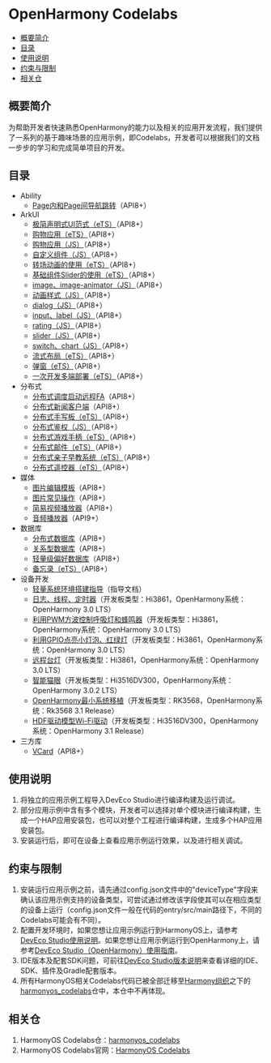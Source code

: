 # OpenHarmony Codelabs<a name="ZH-CN_TOPIC_0000001228194435"></a>

-   [概要简介](#section117915431558)
-   [目录](#sectionMenu)
-   [使用说明](#section1954919258619)
-   [约束与限制](#section682025019613)
-   [相关仓](#section01752910717)

## 概要简介<a name="section117915431558"></a>

为帮助开发者快速熟悉OpenHarmony的能力以及相关的应用开发流程，我们提供了一系列的基于趣味场景的应用示例，即Codelabs，开发者可以根据我们的文档一步步的学习和完成简单项目的开发。

## 目录<a name="sectionMenu"></a>

- Ability
  - [Page内和Page间导航跳转](https://gitee.com/openharmony/codelabs/tree/master/Ability/PageAbility)（API8+）
- ArkUI
  - [极简声明式UI范式（eTS）](https://gitee.com/openharmony/codelabs/tree/master/ETSUI/SimpleGalleryEts)（API8+）
  - [购物应用（eTS）](https://gitee.com/openharmony/codelabs/tree/master/ETSUI/ShoppingEts)（API8+）
  - [购物应用（JS）](https://gitee.com/openharmony/codelabs/tree/master/JSUI/ShoppingOpenHarmony)（API8+）
  - [自定义组件（JS）](https://gitee.com/openharmony/codelabs/tree/master/JSUI/JSCanvasComponet)（API8+）
  - [转场动画的使用（eTS）](https://gitee.com/openharmony/codelabs/tree/master/ETSUI/TransitionAnimtaionEts)（API8+）
  - [基础组件Slider的使用（eTS）](https://gitee.com/openharmony/codelabs/tree/master/ETSUI/SliderApplicationEts)（API8+）
  - [image、image-animator（JS）](https://gitee.com/openharmony/codelabs/tree/master/JSUI/ClickableJsDemo)（API8+）
  - [动画样式（JS）](https://gitee.com/openharmony/codelabs/tree/master/JSUI/AnimationDemo)（API8+）
  - [dialog（JS）](https://gitee.com/openharmony/codelabs/tree/master/JSUI/DialogDemo)（API8+）
  - [input、label（JS）](https://gitee.com/openharmony/codelabs/tree/master/JSUI/InputApplication)（API8+）
  - [rating（JS）](https://gitee.com/openharmony/codelabs/tree/master/JSUI/RatingApplication)（API8+）
  - [slider（JS）](https://gitee.com/openharmony/codelabs/tree/master/JSUI/SliderApplication)（API8+）
  - [switch、chart（JS）](https://gitee.com/openharmony/codelabs/tree/master/JSUI/SwitchApplication)（API8+）
  - [流式布局（eTS）](https://gitee.com/openharmony/codelabs/tree/master/ETSUI/FlowLayoutEts)（API8+）
  - [弹窗（eTS）](https://gitee.com/openharmony/codelabs/tree/master/ETSUI/CustomDialogEts)（API8+）
  - [一次开发多端部署（eTS）](https://gitee.com/openharmony/codelabs/tree/master/ETSUI/MultiDeploymentEts)（API8+）
- 分布式
  - [分布式调度启动远程FA](https://gitee.com/openharmony/codelabs/tree/master/Distributed/RemoteStartFA)（API8+）
  - [分布式新闻客户端](https://gitee.com/openharmony/codelabs/tree/master/Distributed/NewsDemo)（API8+）
  - [分布式手写板（eTS）](https://gitee.com/openharmony/codelabs/tree/master/Distributed/DistributeDatabaseDrawEts)（API8+）
  - [分布式鉴权（JS）](https://gitee.com/openharmony/codelabs/tree/master/Distributed/GameAuthOpenH)（API8+）
  - [分布式游戏手柄（eTS）](https://gitee.com/openharmony/codelabs/tree/master/Distributed/HandleGameApplication)（API8+）
  - [分布式邮件（eTS）](https://gitee.com/openharmony/codelabs/tree/master/Distributed/OHMailETS)（API8+）
  - [分布式亲子早教系统（eTS）](https://gitee.com/openharmony/codelabs/tree/master/Distributed/OpenHarmonyPictureGame)（API8+）
  - [分布式遥控器（eTS）](https://gitee.com/openharmony/codelabs/tree/master/Distributed/RemoteControllerETS)（API8+）
- 媒体
  - [图片编辑模板](https://gitee.com/openharmony/codelabs/tree/master/Media/ImageEditorTemplate)（API8+）
  - [图片常见操作](https://gitee.com/openharmony/codelabs/tree/master/Media/ImageJsDemo)（API8+）
  - [简易视频播放器](https://gitee.com/openharmony/codelabs/tree/master/Media/VideoOpenHarmony)（API8+）
  - [音频播放器](https://gitee.com/openharmony/codelabs/tree/master/Media/Audio_OH_ETS)（API9+）
- 数据库
  - [分布式数据库](https://gitee.com/openharmony/codelabs/tree/master/Data/JsDistributedData)（API8+）
  - [关系型数据库](https://gitee.com/openharmony/codelabs/tree/master/Data/JSRelationshipData)（API8+）
  - [轻量级偏好数据库](https://gitee.com/openharmony/codelabs/tree/master/Data/Database)（API8+）
  - [备忘录（eTS）](https://gitee.com/openharmony/codelabs/tree/master/Data/NotePad_OH_ETS)（API8+）
- 设备开发
  - [轻量系统环境搭建指导](https://gitee.com/openharmony/codelabs/tree/master/Device/DeviceEnvironmentSetupGuide)（指导文档）
  - [日志、线程、定时器](https://gitee.com/openharmony/codelabs/tree/master/Device/%E6%97%A5%E5%BF%97%E3%80%81%E7%BA%BF%E7%A8%8B%E3%80%81%E5%AE%9A%E6%97%B6%E5%99%A8)（开发板类型：Hi3861，OpenHarmony系统：OpenHarmony 3.0 LTS）
  - [利用PWM方波控制呼吸灯和蜂鸣器](https://gitee.com/openharmony/codelabs/tree/master/Device/%E5%88%A9%E7%94%A8PWM%E6%96%B9%E6%B3%A2%E6%8E%A7%E5%88%B6%E5%91%BC%E5%90%B8%E7%81%AF%E5%92%8C%E8%9C%82%E9%B8%A3%E5%99%A8)（开发板类型：Hi3861，OpenHarmony系统：OpenHarmony 3.0 LTS）
  - [利用GPIO点亮小灯泡、红绿灯](https://gitee.com/openharmony/codelabs/tree/master/Device/%E5%88%A9%E7%94%A8GPIO%E7%82%B9%E4%BA%AE%E5%B0%8F%E7%81%AF%E6%B3%A1%E3%80%81%E7%BA%A2%E7%BB%BF%E7%81%AF)（开发板类型：Hi3861，OpenHarmony系统：OpenHarmony 3.0 LTS）
  - [远程台灯](https://gitee.com/openharmony/codelabs/tree/master/Device/RemoteLamp)（开发板类型：Hi3861，OpenHarmony系统：OpenHarmony 3.0 LTS）
  - [智能猫眼](https://gitee.com/openharmony/codelabs/tree/master/Device/smart_cat_eye)（开发板类型：Hi3516DV300，OpenHarmony系统：OpenHarmony 3.0.2 LTS）
  - [OpenHarmony最小系统移植](https://gitee.com/openharmony/codelabs/tree/master/Device/PortingOpenHarmony)（开发板类型：RK3568，OpenHarmony系统：Rk3568 3.1 Release）
  - [HDF驱动模型Wi-Fi驱动](https://gitee.com/openharmony/codelabs/tree/master/Device/WifiDemo)（开发板类型：Hi3516DV300，OpenHarmony系统：OpenHarmony 3.1 Release）
- 三方库
  - [VCard](https://gitee.com/openharmony/codelabs/tree/master/ThirdPartyComponents/VCardDemo)（API8+）

## 使用说明<a name="section1954919258619"></a>

1.  将独立的应用示例工程导入DevEco Studio进行编译构建及运行调试。
2.  部分应用示例中含有多个模块，开发者可以选择对单个模块进行编译构建，生成一个HAP应用安装包，也可以对整个工程进行编译构建，生成多个HAP应用安装包。
3.  安装运行后，即可在设备上查看应用示例运行效果，以及进行相关调试。

## 约束与限制<a name="section682025019613"></a>

1.  安装运行应用示例之前，请先通过config.json文件中的"deviceType"字段来确认该应用示例支持的设备类型，可尝试通过修改该字段使其可以在相应类型的设备上运行（config.json文件一般在代码的entry/src/main路径下，不同的Codelabs可能会有不同）。
2.  配置开发环境时，如果您想让应用示例运行到HarmonyOS上，请参考[DevEco Studio使用说明](https://developer.harmonyos.com/cn/docs/documentation/doc-guides/tools_overview-0000001053582387)。如果您想让应用示例运行到OpenHarmony上，请参考[DevEco Studio（OpenHarmony）使用指南](https://gitee.com/openharmony/docs/blob/master/zh-cn/application-dev/quick-start/Readme-CN.md)。
3.  IDE版本及配套SDK问题，可前往[DevEco Studio版本说明](https://developer.harmonyos.com/cn/docs/documentation/doc-releases/release_notes-0000001057597449)来查看详细的IDE、SDK、插件及Gradle配套版本。
4.  所有HarmonyOS相关Codelabs代码已被全部迁移至[Harmony组织](https://gitee.com/harmonyos)之下的[harmonyos\_codelabs](https://gitee.com/harmonyos/harmonyos_codelabs)仓中，本仓中不再体现。

## 相关仓<a name="section01752910717"></a>

1.  HarmonyOS Codelabs仓：[harmonyos\_codelabs](https://gitee.com/harmonyos/harmonyos_codelabs)
2.  HarmonyOS Codelabs官网：[HarmonyOS Codelabs](https://developer.harmonyos.com/cn/documentation/codelabs/)